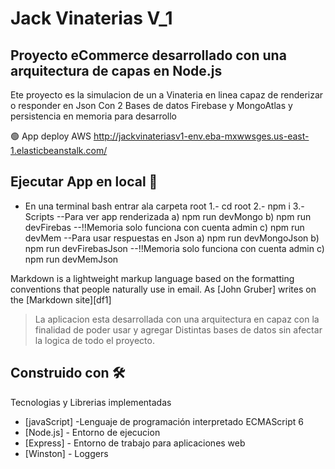 # Jack Vinaterias V_1

## Proyecto eCommerce desarrollado con una arquitectura de capas en Node.js

Ete proyecto es la simulacion de un a Vinateria en linea capaz de renderizar o responder en Json
Con 2 Bases de datos Firebase y MongoAtlas y persistencia en memoria para desarrollo

🟢 App deploy AWS
http://jackvinateriasv1-env.eba-mxwwsges.us-east-1.elasticbeanstalk.com/

## Ejecutar App en local 🔧

- En una terminal bash entrar ala carpeta root
  1.- cd root
  2.- npm i
  3.- Scripts
  --Para ver app renderizada
  a) npm run devMongo
  b) npm run devFirebas
  --!!Memoria solo funciona con cuenta admin
  c) npm run devMem
  --Para usar respuestas en Json
  a) npm run devMongoJson
  b) npm run devFirebasJson
  --!!Memoria solo funciona con cuenta admin
  c) npm run devMemJson

Markdown is a lightweight markup language based on the formatting conventions
that people naturally use in email.
As [John Gruber] writes on the [Markdown site][df1]

> La aplicacion esta desarrollada con una arquitectura en capaz con la finalidad de poder usar y agregar
> Distintas bases de datos sin afectar la logica de todo el proyecto.

## Construido con 🛠️

Tecnologias y Librerias implementadas

- [javaScript] -Lenguaje de programación interpretado ECMAScript 6
- [Node.js] - Entorno de ejecucion
- [Express] - Entorno de trabajo para aplicaciones web
- [Winston] - Loggers
